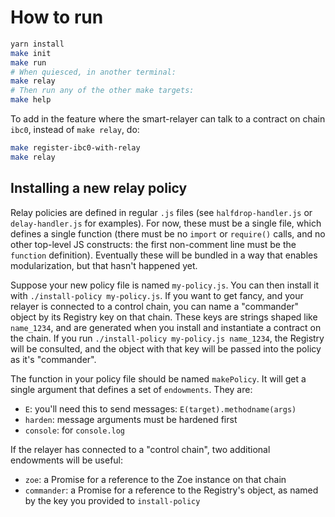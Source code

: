 # How to run

```sh
yarn install
make init
make run
# When quiesced, in another terminal:
make relay
# Then run any of the other make targets:
make help
```

To add in the feature where the smart-relayer can talk to a contract on chain
`ibc0`, instead of `make relay`, do:

```sh
make register-ibc0-with-relay
make relay
```

## Installing a new relay policy

Relay policies are defined in regular `.js` files (see `halfdrop-handler.js`
or `delay-handler.js` for examples). For now, these must be a single file,
which defines a single function (there must be no `import` or `require()`
calls, and no other top-level JS constructs: the first non-comment line must
be the `function` definition). Eventually these will be bundled in a way that
enables modularization, but that hasn't happened yet.

Suppose your new policy file is named `my-policy.js`. You can then install it
with `./install-policy my-policy.js`. If you want to get fancy, and your
relayer is connected to a control chain, you can name a "commander" object by
its Registry key on that chain. These keys are strings shaped like
`name_1234`, and are generated when you install and instantiate a contract on
the chain. If you run `./install-policy my-policy.js name_1234`, the Registry
will be consulted, and the object with that key will be passed into the
policy as it's "commander".

The function in your policy file should be named `makePolicy`. It will get a
single argument that defines a set of `endowments`. They are:

* `E`: you'll need this to send messages: `E(target).methodname(args)`
* `harden`: message arguments must be hardened first
* `console`: for `console.log`

If the relayer has connected to a "control chain", two additional endowments
will be useful:

* `zoe`: a Promise for a reference to the Zoe instance on that chain
* `commander`: a Promise for a reference to the Registry's object, as named
  by the key you provided to `install-policy`
